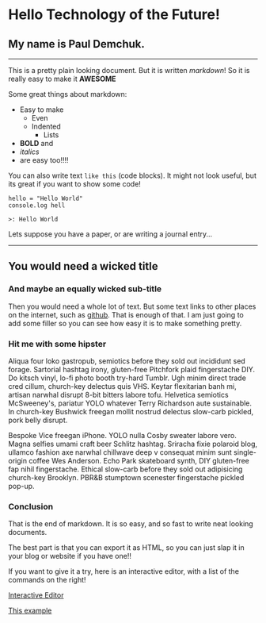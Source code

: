 <!-- Markdown - quick and dirty
<!--
<!-- Author: Paul Demchuk
<!-- Date: January 2014
<!--
<!-- 
<!-- Ok. Now the fun starts -->

# Hello Technology of the Future!

## My name is Paul Demchuk. 
---

This is a pretty plain looking document. But it is written *markdown*! So it is really easy to make it **AWESOME**

Some great things about markdown:

* Easy to make
  * Even
  * Indented 
    * Lists
* **BOLD** and
* *italics*
* are easy too!!!!

You can also write text `like this` (code blocks). It might not look useful, but its great if you want to show some code!

```
hello = "Hello World"
console.log hell

>: Hello World
```

Lets suppose you have a paper, or are writing a journal entry...

---

## You would need a wicked title
### And maybe an equally wicked sub-title

Then you would need a whole lot of text. But some text links to other places on the internet, such as [github](http://www.github.com). That is enough of that. I am just going to add some filler so you can see how easy it is to make something pretty.

### Hit me with some hipster

Aliqua four loko gastropub, semiotics before they sold out incididunt sed forage. Sartorial hashtag irony, gluten-free Pitchfork plaid fingerstache DIY. Do kitsch vinyl, lo-fi photo booth try-hard Tumblr. Ugh minim direct trade cred cillum, church-key delectus quis VHS. Keytar flexitarian banh mi, artisan narwhal disrupt 8-bit bitters labore tofu. Helvetica semiotics McSweeney's, pariatur YOLO whatever Terry Richardson aute sustainable. In church-key Bushwick freegan mollit nostrud delectus slow-carb pickled, pork belly disrupt.

Bespoke Vice freegan iPhone. YOLO nulla Cosby sweater labore vero. Magna selfies umami craft beer Schlitz hashtag. Sriracha fixie polaroid blog, ullamco fashion axe narwhal chillwave deep v consequat minim sunt single-origin coffee Wes Anderson. Echo Park skateboard synth, DIY gluten-free fap nihil fingerstache. Ethical slow-carb before they sold out adipisicing church-key Brooklyn. PBR&B stumptown scenester fingerstache pickled pop-up.

### Conclusion

That is the end of markdown. It is so easy, and so fast to write neat looking documents. 

The best part is that you can export it as HTML, so you can just slap it in your blog or website if you have one!!

If you want to give it a try, here is an interactive editor, with a list of the commands on the right!

[Interactive Editor](http://daringfireball.net/projects/markdown/dingus)

[This example](https://github.com/toadums/markdown_example)